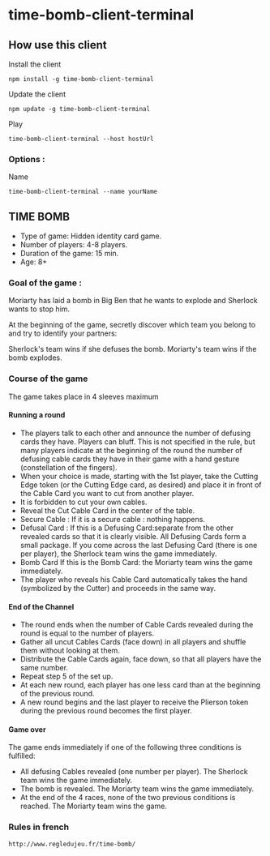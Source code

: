 # time-bomb-client-terminal

## How use this client

Install the client
```
npm install -g time-bomb-client-terminal

```
Update the client 
```
npm update -g time-bomb-client-terminal

```
Play
```
time-bomb-client-terminal --host hostUrl
```

### Options :

Name  
```
time-bomb-client-terminal --name yourName
```

## TIME BOMB

- Type of game: Hidden identity card game.
- Number of players: 4-8 players.
- Duration of the game: 15 min.
- Age: 8+

### Goal of the game :

Moriarty has laid a bomb in Big Ben that he wants to explode and Sherlock wants to stop him.
  
At the beginning of the game, secretly discover which team you belong to and try to identify your partners:
  
Sherlock's team wins if she defuses the bomb.
Moriarty's team wins if the bomb explodes.

### Course of the game

The game takes place in 4 sleeves maximum

#### Running a round


- The players talk to each other and announce the number of defusing cards they have. Players can bluff. This is not specified in the rule, but many players indicate at the beginning of the round the number of defusing cable cards they have in their game with a hand gesture (constellation of the fingers).
- When your choice is made, starting with the 1st player, take the Cutting Edge token (or the Cutting Edge card, as desired) and place it in front of the Cable Card you want to cut from another player.
- It is forbidden to cut your own cables.
- Reveal the Cut Cable Card in the center of the table.
- Secure Cable : If it is a secure cable : nothing happens.
- Defusal Card : If this is a Defusing Card:separate from the other revealed cards so that it is clearly visible. All Defusing Cards form a small package. If you come across the last Defusing Card (there is one per player), the Sherlock team wins the game immediately.
- Bomb Card If this is the Bomb Card: the Moriarty team wins the game immediately.
- The player who reveals his Cable Card automatically takes the hand (symbolized by the Cutter) and proceeds in the same way.

#### End of the Channel

- The round ends when the number of Cable Cards revealed during the round is equal to the number of players.
- Gather all uncut Cables Cards (face down) in all players and shuffle them without looking at them.
- Distribute the Cable Cards again, face down, so that all players have the same number.
- Repeat step 5 of the set up.
- At each new round, each player has one less card than at the beginning of the previous round.
- A new round begins and the last player to receive the Plierson token during the previous round becomes the first player.

#### Game over

The game ends immediately if one of the following three conditions is fulfilled:

- All defusing Cables revealed (one number per player). The Sherlock team wins the game immediately.
- The bomb is revealed. The Moriarty team wins the game immediately.
- At the end of the 4 races, none of the two previous conditions is reached. The Moriarty team wins the game.

### Rules in french

```
http://www.regledujeu.fr/time-bomb/

```